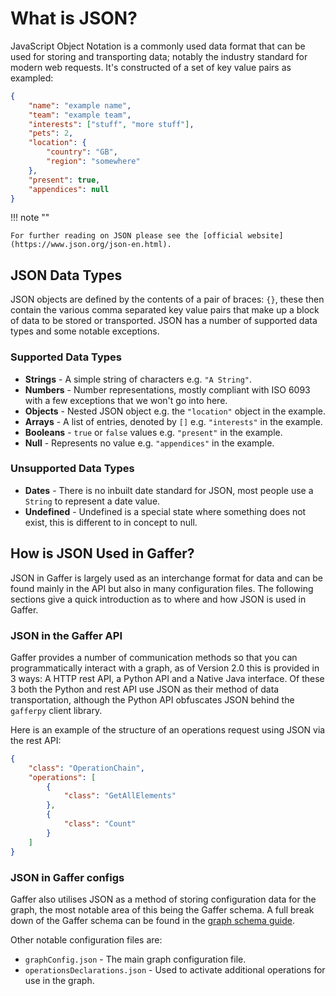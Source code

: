 # What is JSON?

JavaScript Object Notation is a commonly used data format that can be used for storing and
transporting data; notably the industry standard for modern web requests. It's
constructed of a set of key value pairs as exampled:

```json title="JSON Example"
{
    "name": "example name",
    "team": "example team",
    "interests": ["stuff", "more stuff"],
    "pets": 2,
    "location": {
        "country": "GB",
        "region": "somewhere"
    },
    "present": true,
    "appendices": null
}
```

!!! note ""

    For further reading on JSON please see the [official website](https://www.json.org/json-en.html).

## JSON Data Types

JSON objects are defined by the contents of a pair of braces: `{}`, these then
contain the various comma separated key value pairs that make up a block of data
to be stored or transported. JSON has a number of supported data types and some
notable exceptions.

### Supported Data Types

- **Strings** - A simple string of characters e.g. `"A String"`.
- **Numbers** - Number representations, mostly compliant with ISO 6093 with a
  few exceptions that we won't go into here.
- **Objects** - Nested JSON object e.g. the `"location"` object in the example.
- **Arrays** - A list of entries, denoted by `[]` e.g. `"interests"` in the
  example.
- **Booleans** - `true` or `false` values e.g. `"present"` in the example.
- **Null** - Represents no value e.g. `"appendices"` in the example.

### Unsupported Data Types

- **Dates** - There is no inbuilt date standard for JSON, most people use a
  `String` to represent a date value.
- **Undefined** - Undefined is a special state where something does not exist,
  this is different to in concept to null.

## How is JSON Used in Gaffer?

JSON in Gaffer is largely used as an interchange format for data and can be found
mainly in the API but also in many configuration files. The following sections
give a quick introduction as to where and how JSON is used in Gaffer.

### JSON in the Gaffer API

Gaffer provides a number of communication methods so that you can
programmatically interact with a graph, as of Version 2.0 this is provided in 3
ways: A HTTP rest API, a Python API and a Native Java interface. Of these 3 both the
Python and rest API use JSON as their method of data transportation, although
the Python API obfuscates JSON behind the `gafferpy` client library.

Here is an example of the structure of an operations request using JSON via the
rest API:

```json
{
    "class": "OperationChain",
    "operations": [
        {
            "class": "GetAllElements"
        },
        {
            "class": "Count"
        }
    ]
}
```

### JSON in Gaffer configs

Gaffer also utilises JSON as a method of storing configuration data for the
graph, the most notable area of this being the Gaffer schema. A full break down
of the Gaffer schema can be found in the [graph schema guide](../schema.md).

Other notable configuration files are:

- `graphConfig.json` - The main graph configuration file.
- `operationsDeclarations.json` - Used to activate additional operations for use
  in the graph.
